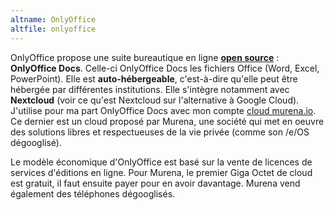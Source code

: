```yaml
---
altname: OnlyOffice
altfile: onlyoffice
---
```


OnlyOffice propose une suite bureautique en ligne [**open source**](https://github.com/ONLYOFFICE) : **OnlyOffice Docs**. Celle-ci OnlyOffice Docs les fichiers Office (Word, Excel, PowerPoint). Elle est **auto-hébergeable**, c'est-à-dire qu'elle peut être hébergée par différentes institutions. Elle s'intègre notamment avec **Nextcloud** (voir ce qu'est Nextcloud sur l'alternative à Google Cloud). J'utilise pour ma part OnlyOffice Docs avec mon compte [cloud murena.io](https://murena.io/). Ce dernier est un cloud proposé par Murena, une société qui met en oeuvre des solutions libres et respectueuses de la vie privée (comme son /e/OS dégooglisé).

Le modèle économique d'OnlyOffice est basé sur la vente de licences de services d'éditions en ligne. Pour Murena, le premier Giga Octet de cloud est gratuit, il faut ensuite payer pour en avoir davantage. Murena vend également des téléphones dégooglisés.
